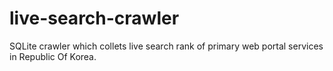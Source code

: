 # live-search-crawler
SQLite crawler which collets live search rank of primary web portal services in Republic Of Korea.
